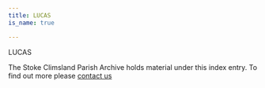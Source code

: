 ```yaml
---
title: LUCAS
is_name: true

---
```


LUCAS


The Stoke Climsland Parish Archive holds material under this index entry. To find out more please [contact us](/contact/)
